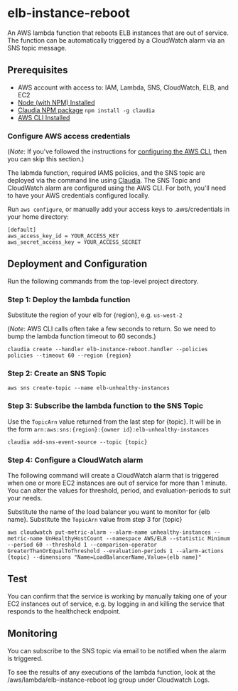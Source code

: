 # elb-instance-reboot

An AWS lambda function that reboots ELB instances that are out of service. 
The function can be automatically triggered by a CloudWatch alarm via 
an SNS topic message.

## Prerequisites

* AWS account with access to: IAM, Lambda, SNS, CloudWatch, ELB, and EC2
* [Node (with NPM) Installed](https://docs.npmjs.com/getting-started/installing-node) 
* [Claudia NPM package](https://www.npmjs.com/package/claudia) `npm install -g claudia`
* [AWS CLI Installed](http://docs.aws.amazon.com/cli/latest/userguide/installing.html) 

### Configure AWS access credentials

(*Note*: If you've followed the instructions for 
[configuring the AWS CLI](http://docs.aws.amazon.com/cli/latest/userguide/cli-chap-getting-started.html), 
then you can skip this section.)

The labmda function, required IAMS policies, and the SNS topic are deployed 
via the command line using [Claudia](https://github.com/claudiajs/claudia).
The SNS Topic and CloudWatch alarm are configured using the AWS CLI. For both,
you'll need to have your AWS credentials configured locally.

Run `aws configure`, or manually add your access keys to .aws/credentials in your home directory:

```
[default]
aws_access_key_id = YOUR_ACCESS_KEY
aws_secret_access_key = YOUR_ACCESS_SECRET
```

## Deployment and Configuration

Run the following commands from the top-level project directory.

### Step 1: Deploy the lambda function

Substitute the region of your elb for {region}, e.g. `us-west-2`

(*Note*: AWS CLI calls often take a few seconds to return. So we need to 
bump the lambda function timeout to 60 seconds.)

```
claudia create --handler elb-instance-reboot.handler --policies policies --timeout 60 --region {region}
```

### Step 2: Create an SNS Topic

```
aws sns create-topic --name elb-unhealthy-instances
```

### Step 3: Subscribe the lambda function to the SNS Topic

Use the `TopicArn` value returned from the last step for {topic}. It 
will be in the form `arn:aws:sns:{region}:{owner id}:elb-unhealthy-instances`

```
claudia add-sns-event-source --topic {topic}
```

### Step 4: Configure a CloudWatch alarm

The following command will create a CloudWatch alarm that is triggered when
one or more EC2 instances are out of service for more than 1 minute. You can 
alter the values for threshold, period, and evaluation-periods to suit your needs.

Substitute the name of the load balancer you want to monitor for {elb name}. 
Substitute the `TopicArn` value from step 3 for {topic}

```
aws cloudwatch put-metric-alarm --alarm-name unhealthy-instances --metric-name UnHealthyHostCount --namespace AWS/ELB --statistic Minimum --period 60 --threshold 1 --comparison-operator GreaterThanOrEqualToThreshold --evaluation-periods 1 --alarm-actions {topic} --dimensions "Name=LoadBalancerName,Value={elb name}" 
```

## Test

You can confirm that the service is working by manually taking one of your EC2 instances out of service, e.g.
by logging in and killing the service that responds to the healthcheck endpoint.

## Monitoring 

You can subscribe to the SNS topic via email to be notified when the alarm is triggered.

To see the results of any executions of the lambda function, look at the /aws/lambda/elb-instance-reboot log group
under Cloudwatch Logs.


